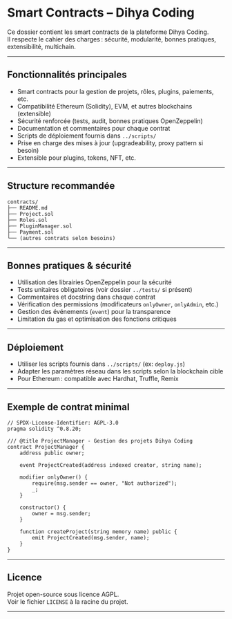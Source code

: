 # Smart Contracts – Dihya Coding

Ce dossier contient les smart contracts de la plateforme Dihya Coding.  
Il respecte le cahier des charges : sécurité, modularité, bonnes pratiques, extensibilité, multichain.

---

## Fonctionnalités principales

- Smart contracts pour la gestion de projets, rôles, plugins, paiements, etc.
- Compatibilité Ethereum (Solidity), EVM, et autres blockchains (extensible)
- Sécurité renforcée (tests, audit, bonnes pratiques OpenZeppelin)
- Documentation et commentaires pour chaque contrat
- Scripts de déploiement fournis dans `../scripts/`
- Prise en charge des mises à jour (upgradeability, proxy pattern si besoin)
- Extensible pour plugins, tokens, NFT, etc.

---

## Structure recommandée

```
contracts/
├── README.md
├── Project.sol
├── Roles.sol
├── PluginManager.sol
├── Payment.sol
└── (autres contrats selon besoins)
```

---

## Bonnes pratiques & sécurité

- Utilisation des librairies OpenZeppelin pour la sécurité
- Tests unitaires obligatoires (voir dossier `../tests/` si présent)
- Commentaires et docstring dans chaque contrat
- Vérification des permissions (modificateurs `onlyOwner`, `onlyAdmin`, etc.)
- Gestion des événements (`event`) pour la transparence
- Limitation du gas et optimisation des fonctions critiques

---

## Déploiement

- Utiliser les scripts fournis dans `../scripts/` (ex: `deploy.js`)
- Adapter les paramètres réseau dans les scripts selon la blockchain cible
- Pour Ethereum : compatible avec Hardhat, Truffle, Remix

---

## Exemple de contrat minimal

```solidity
// SPDX-License-Identifier: AGPL-3.0
pragma solidity ^0.8.20;

/// @title ProjectManager - Gestion des projets Dihya Coding
contract ProjectManager {
    address public owner;

    event ProjectCreated(address indexed creator, string name);

    modifier onlyOwner() {
        require(msg.sender == owner, "Not authorized");
        _;
    }

    constructor() {
        owner = msg.sender;
    }

    function createProject(string memory name) public {
        emit ProjectCreated(msg.sender, name);
    }
}
```

---

## Licence

Projet open-source sous licence AGPL.  
Voir le fichier `LICENSE` à la racine du projet.

---